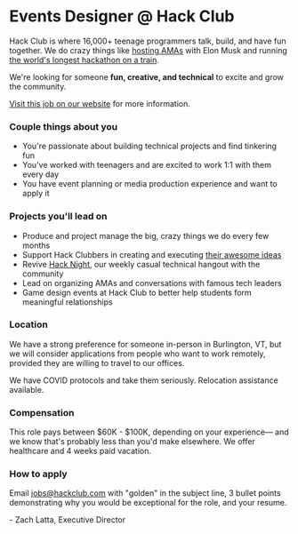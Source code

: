 # Events Designer @ Hack Club

Hack Club is where 16,000+ teenage programmers talk, build, and have fun together. We do crazy things like [hosting AMAs](https://hackclub.com/amas/) with Elon Musk and running [the world's longest hackathon on a train](https://www.youtube.com/watch?v=2BID8_pGuqA).

We're looking for someone **fun, creative, and technical** to excite and grow the community.

[Visit this job on our website](https://hackclub.com/jobs/events-designer/) for more information.

### Couple things about you

- You're passionate about building technical projects and find tinkering fun
- You've worked with teenagers and are excited to work 1:1 with them every day
- You have event planning or media production experience and want to apply it

### Projects you'll lead on

- Produce and project manage the big, crazy things we do every few months
- Support Hack Clubbers in creating and executing [their awesome ideas](https://scrapbook.hackclub.com/)
- Revive [Hack Night](https://hackclub.com/night/), our weekly casual technical hangout with the community
- Lead on organizing AMAs and conversations with famous tech leaders
- Game design events at Hack Club to better help students form meaningful relationships

### Location

We have a strong preference for someone in-person in Burlington, VT, but we will consider applications from people who want to work remotely, provided they are willing to travel to our offices.

We have COVID protocols and take them seriously. Relocation assistance available.

### Compensation

This role pays between $60K - $100K, depending on your experience— and we know that's probably less than you'd make elsewhere. We offer healthcare and 4 weeks paid vacation.

### How to apply

Email <jobs@hackclub.com> with "golden" in the subject line, 3 bullet points demonstrating why you would be exceptional for the role, and your resume.

\- Zach Latta, Executive Director
